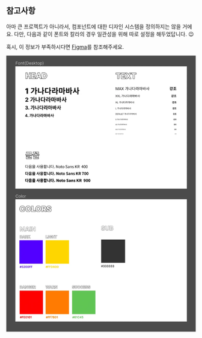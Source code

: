 ## 참고사항

아마 큰 프로젝트가 아니라서, 컴포넌트에 대한 디자인 시스템을 정의하지는 않을 거에요.
다만, 다음과 같이 폰트와 칼라의 경우 일관성을 위해 따로 설정을 해두었답니다. 😉

혹시, 이 정보가 부족하시다면 [Figma](https://www.figma.com/file/hl7Y6CCjVpxKSErbojMVWd/Untitled?node-id=0%3A1)를 참조해주세요.

![font-and-colors](font-and-colors.webp)
